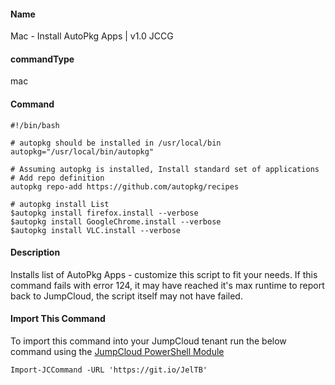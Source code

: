 #### Name

Mac - Install AutoPkg Apps | v1.0 JCCG

#### commandType

mac

#### Command

```
#!/bin/bash

# autopkg should be installed in /usr/local/bin
autopkg="/usr/local/bin/autopkg"

# Assuming autopkg is installed, Install standard set of applications
# Add repo definition
autopkg repo-add https://github.com/autopkg/recipes

# autopkg install List
$autopkg install firefox.install --verbose
$autopkg install GoogleChrome.install --verbose
$autopkg install VLC.install --verbose

```

#### Description

Installs list of AutoPkg Apps - customize this script to fit your needs. If this command fails with error 124, it may have reached it's max runtime to report back to JumpCloud, the script itself may not have failed.

#### Import This Command

To import this command into your JumpCloud tenant run the below command using the [JumpCloud PowerShell Module](https://github.com/TheJumpCloud/support/wiki/Installing-the-JumpCloud-PowerShell-Module)

```
Import-JCCommand -URL 'https://git.io/JelTB'
```
